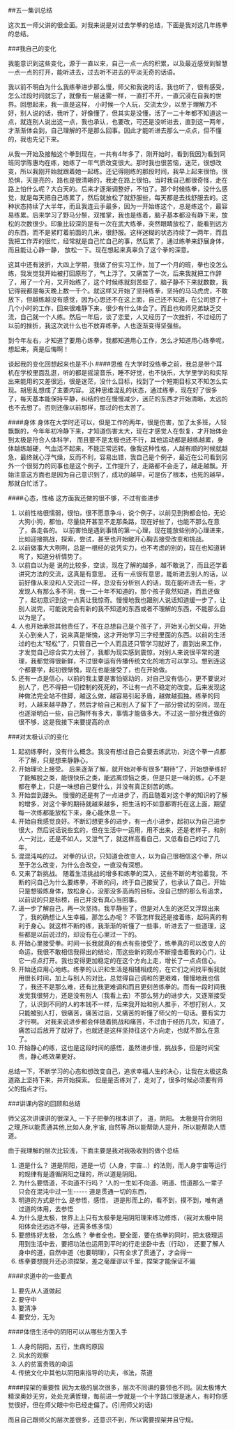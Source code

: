 ##五一集训总结

这次五一师父讲的很全面。对我来说是对过去学拳的总结，下面是我对这几年练拳的总结。

###我自己的变化

我能意识到这些变化，源于一直以来，自己一点一点的积累，以及最近感受到智慧一点一点的打开，能听进去，过去听不进去的平淡无奇的话语。

我以前不明白为什么我练拳进步那么慢，师父和我说的话，我也听了，很有感受，怎么过段时间就忘了，就像有一层迷雾一样，一直打不开，一直沉浸在自我的世界。回想起来，我一直是这样， 小时候一个人玩，交流太少，以至于理解力不好，别人说的话，我听了，好像懂了，但其实是没懂，活了一二十年都不知道这一点，就连别人说出这一点，我也承认，也要改，可还是没听进去，直到这一两年，才渐渐体会到，自己理解的不是那么回事。因此才能听进去那么一点点，但不懂的，我也先记下来。

从我一开始及接触这个拳到现在，一共有4年多了，刚开始时，看到我因为看到同班同学陈惠均在练，她练了一年气质改变很大。那时我也很苦恼，迷茫，很想改变，所以我刚开始就跟着她一起练。还记得刚练的那段时间，我早上起来很怕，很恐惧，天是亮的，路也是很清晰的，我走在路上很怕，当时我自己都很奇怪，走在路上怕什么呢？大白天的。后来才逐渐调整好，不怕了。那个时候练拳，没什么感觉，就是每天把自己练累了，然后就放松了就舒服些，每天都是去找舒服去的。这种状态持续了大半年，而且我连云手最多，因为一开始练这个，总是练这个，最容易练累。后来学习了野马分鬃，双推掌，我也是练着，脑子基本都没有静下来，放松的次数很少。印象比较深的是有一次在武大练拳，突然眼睛放松了，能看到远方的东西，而不是紧盯着前面的几米，很舒服。这样迷糊的状态持续了一两年，而且我把工作弄的很忙，经常就是自己忙自己的事，然后累了，通过练拳来舒展身体，而且能让心静一静， 放松一下。现在想起来真辜负了这个拳的深意。

这其中还有波折，大四上学期，我做了份实习工作，加了一个月的班，拳也没怎么练，我发觉我开始被打回原形了，气上浮了。又痛苦了一次，后来我就把工作辞了，用了一个月，又开始练了，这个时候练就刻苦些了，脑子静不下来就数数，我记得我都是每天晚上数一千个。就这样又开始了坚持练拳，坚持的马马虎虎，不敢放下，但越练越没有感觉，因为心思还不在这上面，自己还不知道，在公司想了十几个小时的工作，回来很难静下来，很少有什么体会了。而且也和师兄弟缺乏交流，自己就一个人练。然后一年后，谈了恋爱，人又经历了一次挫折，不过经历了以前的挫折，我这次说什么也不放弃练拳。人也逐渐变得坚强些。

到今年左右，才知道了要用心练拳，我都知道用心工作，怎么才知道用心练拳呢，想起来，真是后悔啊！

谈起我的变化回想起来也是不小
####思维
在大学时没练拳之前，我总是带个耳机在学校里面乱逛，听的都是摇滚音乐，睡不好觉，也不快乐，大学里学的和实际出来能用的又差很远，很是迷茫，没什么目标，找到了一个短期目标又不知怎么实现。胡思乱想成了主要内容。
这种思维混乱的状态，通过练拳，现在好了很多了，每天基本能保持平静，纠结的也在慢慢减少，迷茫的东西才开始清晰，太远的也不去想了。否则还像以前那样，那过的也太苦了。

####身体
身体在大学时还可以，但是工作的两年，很是伤害，加了太多班，人轻飘飘的，今年年初冷静下来，才知道伤害太大，现在才感觉人在恢复，才开始体会到太极是符合人体科学， 而且要不是太极也还不行，其他运动都是越练越累，身体越练越硬，气血活不起来，不能正常运转。像我这种性格，人越有顺的时候就越急，最终就心浮气燥，反而不利，容易出错，我自己是个例子，最近在公司看到另外一个很努力的同事也是这个例子，工作提升了，走路都不会走了，越走越飘。开始注意这方面也是因为自己意识到了，成功的越早，可是伤了根本，也死的越早，那就白忙活了。

####心态，性格
这方面我还做的很不够，不过有些进步
1. 以前性格很懦弱，很怕，很不愿意争斗，说个例子，以前见到狗都会怕，无论大狗小狗，都怕，尽量绕开甚至不走那条路，现在好些了，也能不那么在意了，各走各的。
以前害怕是遇到事情的第一心理，现在能放些别的心理进来，比如迎接挑战，探索，尝试，甚至也开始敞开心胸去接受改变和挑战。
2. 以前做事大大咧咧，总是一根经的说凭实力，也不考虑的别的，现在也知道转弯了，知道分析情势了。
3. 以前自以为是 说的比较多，空谈，现在了解的越多，越不敢说了，而且还学着讲究方法的交流，这真是有意思。
还有一点很有意思，能听进去别人的话，以前好像从来没和人交流过一样，总没有分析别人的话，现在能听进去一些，才发现人有那么多不同，我一二十年不知道的，那个孩子竟然知道，而且还做了，起初意识到这一点真让我惊奇。慢慢地我也跟别人说话知道缓一步了，让别人说完，可能说完会有新的我不知道的东西或者不理解的东西，不能那么自以为是了。
4. 人也开始承担其他责任了，不在总想自己是个孩子了，开始关心到父母，开始关心到亲人了，说来真是惭愧，这才开始学习三字经里面的东西。以前的生活过的也太“轻松”了，只管自己一个人而且还只管学习就好了，直到出来工作，才发觉自己综合实力太弱了，我都为现实感到震惊，对别人来说很平常的道理，我都觉得很新鲜，不过很幸运有传播传统文化的地方可以学习。想到连这个都要学，起初很惭愧，现在也能接受了，也在开始做。
5. 还有一点是信心，以前的我主要是害怕驱动的，对自己没有信心，更不要说对别人了，巴不得把一切控制的死死的，不让有一点不稳定的改变。后来发现这种做法完全站不住脚，越这么做，越容易引起矛盾，越做越孤独。练拳的同时，人越来越平静了，然后才给自己和别人了留下了一部分尝试的空间，现在也逐渐明白一些，自己胸怀有多大，事情才能做多大。不过这一部分我还做的很不够，这是我接下来要提高的点


###对太极认识的变化

1. 起初练拳时，没有什么概念。我没有想过自己会要去练武功，对这个拳一点都不了解，只是想来静静心，
2. 开始理论上接受。 后来逐渐了解，就开始对拳有很多“期待”了，开始想拳练好了能解脱之类，能很快乐之类，能远离烦恼之类，但是只是一味的练，心不是都在拳上，只是一味想自己要什么，并没有真正刻苦的练。
3. 开始尝到甜头。 慢慢的还是有了一点进步了，而且随着对这个拳的知识的了解的增多，对这个拳的期待就越来越多，把生活的不如意都寄托在这上面，期望每一次练都能放松下来，身心能休息一下。
4. 开始自我感觉良好。不断幻想更多的进步，有一点小进步，起初以为自己进步很大，然后说话说些玄的，但在生活中一运用，用不出来，还是老样子，和别人一对比，还是不如人，又泄气了，就这样高看自己，又低看自己的过了几年，
5. 混混沌吨的过。 对拳的认识，只知道会改变人，以为自己很相信这个拳，所以至于怎么改变，为什么会改变，一直没有深想。
6. 又来了新挑战。 随着生活挑战的增多和练拳的深入，这些不断的考验着我，不断的问自己为什么要练拳，不断的问，终于自己接受了，也承认了自己，开始只是想锻炼身体，放松身心，没那没多高尚的目标，没自己想的那么有追求，以前说的只是标榜，自己并没有真心当回事。
7. 进一步了解自己，再一次坚持。我平静些了，但是对人生的迷茫又浮现出来了，我的确想让人生幸福，那怎么办呢？
不管怎样我还是接着练，起码真的有利于身心。就这样不断的练，我渐渐的听懂了一些事，听进去了一些道理，这些都是以前说过的，却没有在心里过一下的。
8. 开始心里接受拳。时间一长我就真的有点有些接受了，练拳真的可以改变人的命运，我很不敢相信我得出的结论，而这些新的观点不断撞击着我的心门，让它一点点打开。我也变得更加稳定的在这个方向上走，增长了一点点信心。
9. 开始适应用心地练。练拳的认识和生活是相辅相成的，在它们之间找平衡我就用很长时间，加上与别人的对比，总觉得自己调和的更艰难，慢慢地我也信了，我还不是那么难，还有比我更难调和而且更刻苦练拳的。而有一段时间我发觉我很努力，还是没有别人（我看上去）不那么努力的进步大，又逐渐接受了，认识到不同的人的本钱不一样，后来我开始和别人推手，不想打别人，又只能被别人打，很痛苦，痛苦过后，又痛苦的听懂了师父的一句话。要有实力才行啊。
对我来说进步都会伴随着挑战和痛苦，不过由于经历几次，知道了，痛苦过后放开了就好了，也就还是这样坚持往这个方向走，也就不那么在意了。
10. 开始静心的练，这也是这段时间的感悟，虽然进步慢，挑战多，但是时间宝贵，静心练效果更好。

总结一下，不断学习的心态和想改变自己，追求幸福人生的决心，让我在太极这条道路上坚持下来，并开始探索。
但是是否练对了，走对了，很多时候必须要有师父的指点才行。

###讲课内容的回顾和总结

师父这次讲课讲的很深入, 一下子把拳的根本讲了， 道，阴阳。 太极是符合阴阳之理,所以能贯通其他,比如人身,宇宙, 自然等.所以能帮助人提升，所以能帮助人悟道。

由于我理解的层次比较浅，下面主要是我对我吸收到的做个总结

1. 道是什么？ 道是阴阳，道是一切（人身，宇宙...）的法则，而人身宇宙等运行的规律有是遵循阴阳之理的，所以道是阴阳。
2. 为什么要悟道，不向道不行吗？
 ‘人的一生如不向道、明道、悟道那么一辈子只会在混沌中过一生-----
  道是贯通一切的东西， 
3. 明道的方式是什么 是参悟，感悟，
   道是形而上的，看不到，摸不到，唯有通过道的体用，去参悟
4. 为什么是太极，世界上上只有太极拳是用阴阳理来练功修炼，（我对太极中阴阳体会还远远不够，还需多练多悟）
5. 要想练好太极， 怎么练？ 拳者全也，要全面，要在练拳的同时，把太极理运用到生活中去，要把功法也运用到平时的行走坐卧中去（行动）， 还要了解人身中的道，自然中道（也要明理），只有全求了贯通了，才会得一
6. 练拳要想提升还必须捏架，差之毫厘谬以千里，捏架才能保证不偏

####求道中的一些要点
1. 要先从人道做起
2. 要守中
3. 要清净
4. 要安分，无为

####体悟生活中的阴阳可以从哪些方面入手
1. 人身的阴阳，五行，生病的原因
2. 风水的观察
3. 人的贫富贵贱的命运
4. 传统文化中其他以阴阳来指导的功夫，书法，茶道

####捏架的重要性
因为太极的层次很多，层次不同讲的要领也不同。因太极博大精深奥妙无穷，处处充满哲理，每前进一步就是一个十字路口很是迷人，有时你感觉很好，但在师父眼中你已经走偏了。(引用师父的话)

而且自己跟师父的层次差很多，还意识不到，所以需要捏架并且守规。


